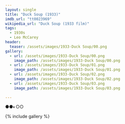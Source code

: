```yaml
---
layout: single
title: "Duck Soup (1933)"
imdb_url: "tt0023969"
wikipedia_url: "Duck Soup (1933 film)"
tags:
  - 1930s 
  - Leo McCarey
header:
  teaser: /assets/images/1933-Duck Soup/00.png
gallery:
  - url: /assets/images/1933-Duck Soup/00.png
    image_path: /assets/images/1933-Duck Soup/00.png  
  - url: /assets/images/1933-Duck Soup/01.png
    image_path: /assets/images/1933-Duck Soup/01.png
  - url: /assets/images/1933-Duck Soup/02.png
    image_path: /assets/images/1933-Duck Soup/02.png
  - url: /assets/images/1933-Duck Soup/03.png
    image_path: /assets/images/1933-Duck Soup/03.png
 
---
```

●●◐○○

{% include gallery %}
